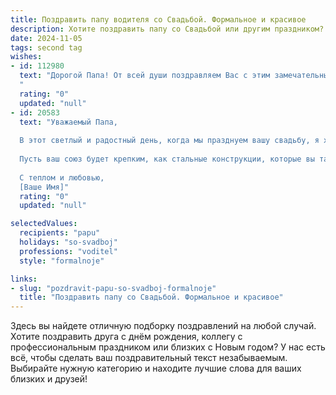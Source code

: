```yaml
---
title: Поздравить папу водителя со Свадьбой. Формальное и красивое
description: Хотите поздравить папу со Свадьбой или другим праздником? Наш ИИ создаст незабываемое поздравление, а вы обязательно выделитесь среди других.  
date: 2024-11-05
tags: second tag
wishes:
- id: 112980
  text: "Дорогой Папа! От всей души поздравляем Вас с этим замечательным днем – днем Вашей свадьбы! Желаем Вам с супругой долгих лет счастливой семейной жизни, взаимной любви и полного взаимопонимания. Пусть ваш путь будет полон радости, благополучия и ярких моментов.  Счастья Вам, крепкого здоровья и семейного благополучия! С юбилеем!
  "
  rating: "0"
  updated: "null"
- id: 20583
  text: "Уважаемый Папа,
  
  В этот светлый и радостный день, когда мы празднуем вашу свадьбу, я хочу выразить самые искренние поздравления. Ваша любовь и преданность друг к другу являются примером для всех нас. Как водитель, вы всегда показывали надежность и ответственность, и теперь, вместе со своей второй половинкой, вы продолжите свой путь, наполненный взаимным уважением и поддержкой.
  
  Пусть ваш союз будет крепким, как стальные конструкции, которые вы так умело управляете на дороге. Пусть каждый день приносит вам новые радости и счастливые моменты, а любовь между вами будет расти и укрепляться с каждым годом.
  
  С теплом и любовью,
  [Ваше Имя]"
  rating: "0"
  updated: "null"

selectedValues:
  recipients: "papu"
  holidays: "so-svadboj"
  professions: "voditel"
  style: "formalnoje"

links:
- slug: "pozdravit-papu-so-svadboj-formalnoje"
  title: "Поздравить папу со Свадьбой. Формальное и красивое"
---
```


Здесь вы найдете отличную подборку поздравлений на любой случай.
Хотите поздравить друга с днём рождения, коллегу с профессиональным праздником или близких с Новым годом? У нас есть всё, чтобы сделать ваш поздравительный текст незабываемым. Выбирайте нужную категорию и находите лучшие слова для ваших близких и друзей!
